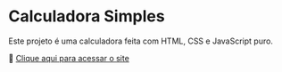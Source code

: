 # Calculadora Simples

Este projeto é uma calculadora feita com HTML, CSS e JavaScript puro.

🔗 [Clique aqui para acessar o site](https://edusasaki.github.io/Calculadora/)
